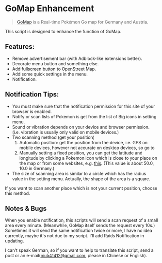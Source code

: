 # GoMap Enhancement

> [GoMap](https://gomap.eu) is a Real-time Pokémon Go map for Germany and Austria.

This script is designed to enhance the function of GoMap.

## Features:

- Remove advertisement bar (with Adblock-like extensions better).
- Decorate menu button and something else.
- Add fullscreen button to OpenStreet Map.
- Add some quick settings in the menu.
- Notification.

## Notification Tips:

- You must make sure that the notification permission for this site of your browser is enabled.
- Notify or scan lists of Pokemon is get from the list of Big icons in setting menu.
- Sound or vibration depends on your device and browser permission. (i.e.  vibration is usually only valid on mobile devices.)
- Two scanning method (get your position)
  1. Automatic position: get the position from the device, i.e. GPS on mobile devices,  however not accurate on desktop devices, so go to 
  2. Manually setting a fixed position, you can get the latitude and longitude by clicking a Pokemon icon which is close to your place on the map or from some websites, e.g. [this](https://www.gps-coordinates.org/). 
(This value is about 50.0, 10.0 in Germany.) 
- The size of scanning area is similar to a circle which has the radius value in the setting menu. Actually, the shape of the area is a square.

If you want to scan another place which is not your current position,  choose this method.

## Notes & Bugs

When you enable notification, this scripts will send a scan request of a small area every minute. (Meanwhile, GoMap itself sends the request every 10s.) Sometimes it will send the same notification twice or more, I have no idea currently, maybe it's not due to my script.
I'll add Raids Notification in updating.

I can't speak German,  so if you want to help to translate this script, send a post or an e-mail(niu541412@gmail.com, please in Chinese or English).
